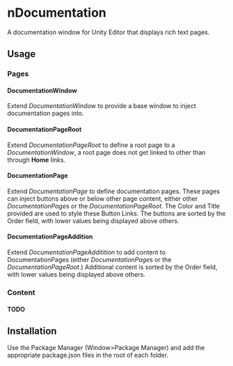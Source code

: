 # nDocumentation
A documentation window for Unity Editor that displays rich text pages.

## Usage

### Pages

#### DocumentationWindow
Extend *DocumentationWindow* to provide a base window to inject documentation pages into.

#### DocumentationPageRoot
Extend *DocumentationPageRoot* to define a root page to a *DocumentationWindow*, a root page does not get linked to other than through **Home** links.

#### DocumentationPage
Extend *DocumentationPage* to define documentation pages.
These pages can inject buttons above or below other page content, either other *DocumentationPage*s or the *DocumentationPageRoot*.
The Color and Title provided are used to style these Button Links.
The buttons are sorted by the Order field, with lower values being displayed above others.

#### DocumentationPageAddition
Extend *DocumentationPageAdditition* to add content to DocumentationPages (either *DocumentationPage*s or the *DocumentationPageRoot*.)
Additional content is sorted by the Order field, with lower values being displayed above others.

### Content

#### TODO

## Installation
Use the Package Manager (Window>Package Manager) and add the appropriate package.json files in the root of each folder.
